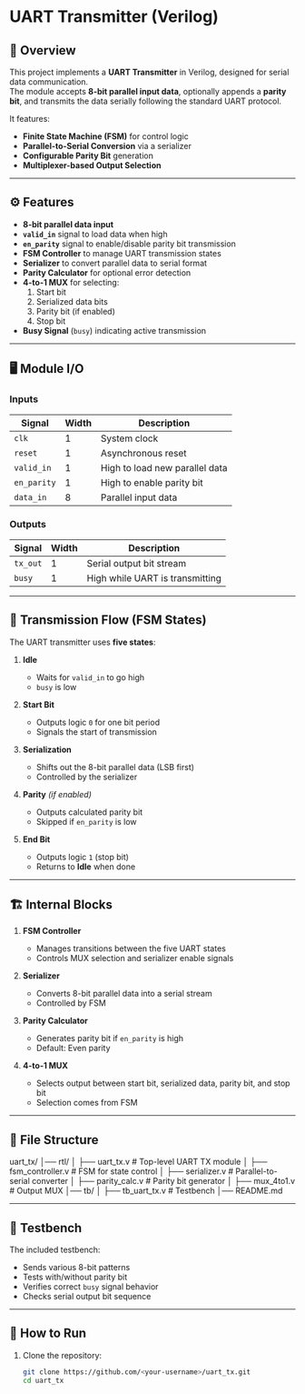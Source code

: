 # UART Transmitter (Verilog)

## 📌 Overview
This project implements a **UART Transmitter** in Verilog, designed for serial data communication.  
The module accepts **8-bit parallel input data**, optionally appends a **parity bit**, and transmits the data serially following the standard UART protocol.

It features:
- **Finite State Machine (FSM)** for control logic
- **Parallel-to-Serial Conversion** via a serializer
- **Configurable Parity Bit** generation
- **Multiplexer-based Output Selection**

---

## ⚙️ Features
- **8-bit parallel data input**
- **`valid_in`** signal to load data when high
- **`en_parity`** signal to enable/disable parity bit transmission
- **FSM Controller** to manage UART transmission states
- **Serializer** to convert parallel data to serial format
- **Parity Calculator** for optional error detection
- **4-to-1 MUX** for selecting:
  1. Start bit  
  2. Serialized data bits  
  3. Parity bit (if enabled)  
  4. Stop bit
- **Busy Signal** (`busy`) indicating active transmission

---

## 🖥️ Module I/O

### Inputs
| Signal       | Width | Description |
|--------------|-------|-------------|
| `clk`        | 1     | System clock |
| `reset`      | 1     | Asynchronous reset |
| `valid_in`   | 1     | High to load new parallel data |
| `en_parity`  | 1     | High to enable parity bit |
| `data_in`    | 8     | Parallel input data |

### Outputs
| Signal    | Width | Description |
|-----------|-------|-------------|
| `tx_out`  | 1     | Serial output bit stream |
| `busy`    | 1     | High while UART is transmitting |

---

## 🔄 Transmission Flow (FSM States)
The UART transmitter uses **five states**:

1. **Idle**  
   - Waits for `valid_in` to go high  
   - `busy` is low

2. **Start Bit**  
   - Outputs logic `0` for one bit period  
   - Signals the start of transmission

3. **Serialization**  
   - Shifts out the 8-bit parallel data (LSB first)  
   - Controlled by the serializer

4. **Parity** *(if enabled)*  
   - Outputs calculated parity bit  
   - Skipped if `en_parity` is low

5. **End Bit**  
   - Outputs logic `1` (stop bit)  
   - Returns to **Idle** when done

---

## 🏗️ Internal Blocks
1. **FSM Controller**  
   - Manages transitions between the five UART states  
   - Controls MUX selection and serializer enable signals

2. **Serializer**  
   - Converts 8-bit parallel data into a serial stream  
   - Controlled by FSM

3. **Parity Calculator**  
   - Generates parity bit if `en_parity` is high  
   - Default: Even parity

4. **4-to-1 MUX**  
   - Selects output between start bit, serialized data, parity bit, and stop bit  
   - Selection comes from FSM

---

## 📂 File Structure
uart_tx/
│── rtl/
│ ├── uart_tx.v # Top-level UART TX module
│ ├── fsm_controller.v # FSM for state control
│ ├── serializer.v # Parallel-to-serial converter
│ ├── parity_calc.v # Parity bit generator
│ ├── mux_4to1.v # Output MUX
│── tb/
│ ├── tb_uart_tx.v # Testbench
│── README.md


---

## 🧪 Testbench
The included testbench:
- Sends various 8-bit patterns
- Tests with/without parity bit
- Verifies correct `busy` signal behavior
- Checks serial output bit sequence

---

## 🚀 How to Run
1. Clone the repository:
   ```bash
   git clone https://github.com/<your-username>/uart_tx.git
   cd uart_tx
